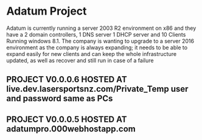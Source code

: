 # Adatum Project

Adatum is currently running a server 2003 R2 environment on x86 and they have a 2 domain controllers,
1 DNS server 1 DHCP server and 10 Clients Running windows 8.1.
The company is wanting to upgrade to a server 2016 environment as the company is always expanding;
it needs to be able to expand easily for new clients and can keep the whole infrastructure updated,
as well as recover and still run in case of a failure

## PROJECT V0.0.0.6 HOSTED AT live.dev.lasersportsnz.com/Private_Temp user and password same as PCs

## PROJECT V0.0.0.5 HOSTED AT adatumpro.000webhostapp.com
